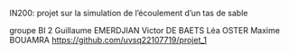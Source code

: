 IN200: projet sur la simulation de l’écoulement d’un tas de sable

groupe BI 2
Guillaume EMERDJIAN
Victor DE BAETS
Léa OSTER
Maxime BOUAMRA
https://github.com/uvsq22107719/projet_1